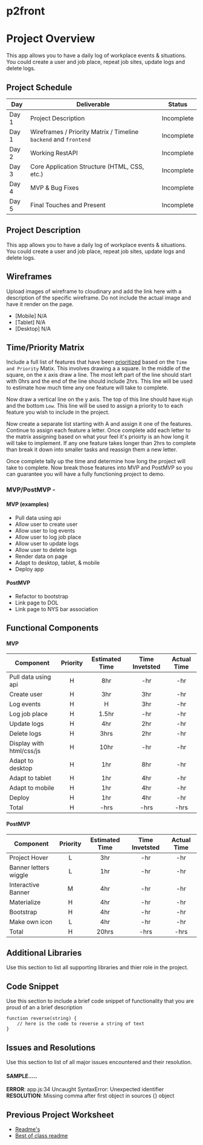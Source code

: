 # p2front

# Project Overview

This app allows you to have a daily log of workplace events & situations. You could create a user and job place, repeat job sites, update logs and delete logs. 

## Project Schedule

|  Day | Deliverable | Status
|---|---| ---|
|Day 1| Project Description | Incomplete
|Day 1| Wireframes / Priority Matrix / Timeline `backend` and `frontend`| Incomplete
|Day 2| Working RestAPI | Incomplete
|Day 3| Core Application Structure (HTML, CSS, etc.) | Incomplete
|Day 4| MVP & Bug Fixes | Incomplete
|Day 5| Final Touches and Present | Incomplete

## Project Description

This app allows you to have a daily log of workplace events & situations. You could create a user and job place, repeat job sites, update logs and delete logs.


## Wireframes

Upload images of wireframe to cloudinary and add the link here with a description of the specific wireframe. Do not include the actual image and have it render on the page.  

- [Mobile] N/A
- [Tablet] N/A
- [Desktop] N/A



## Time/Priority Matrix 

Include a full list of features that have been [prioritized](https://res.cloudinary.com/doaftkgbv/image/upload/v1583773146/ValueVSComplexity_u2inhx.png) based on the `Time and Priority` Matix.  This involves drawing a a square.  In the middle of the square, on the x axis draw a line.  The most left part of the line should start with 0hrs and the end of the line should include 2hrs.  This line will be used to estimate how much time any one feature will take to complete. 

Now draw a vertical line on the y axis.  The top of this line should have `High` and the bottom `Low`.  This line will be used to assign a priority to to each feature you wish to include in the project.  

Now create a separate list starting with A and assign it one of the features.  Continue to assign each feature a letter.  Once complete add each letter to the matrix assigning based on what your feel it's prioirty is an how long it will take to implement. If any one feature takes longer than 2hrs to complete than break it down into smaller tasks and reassign them a new letter. 

Once complete tally up the time and determine how long the project will take to complete. Now break those features into MVP and PostMVP so you can guarantee you will have a fully functioning project to demo. 

### MVP/PostMVP - 

#### MVP (examples)

- Pull data using  api
- Allow user to create user
- Allow user to log events
- Allow user to log job place
- Allow user to update logs
- Allow user to delete logs
- Render data on page
- Adapt to desktop, tablet, & mobile
- Deploy app

#### PostMVP 

- Refactor to bootstrap
- Link page to DOL
- Link page to NYS bar association 

## Functional Components



#### MVP
| Component | Priority | Estimated Time | Time Invetsted | Actual Time |
| --- | :---: |  :---: | :---: | :---: |
| Pull data using api | H | 8hr | -hr | -hr|
| Create user | H | 3hr | 3hr | -hr|
| Log events | H | H | 3hr | -hr|
| Log job place | H | 1.5hr| -hr | -hr |
| Update logs| H | 4hr | 2hr | -hr|
| Delete logs | H | 3hrs| 2hr | -hr |
| Display with html/css/js | H | 10hr | -hr | -hr|
| Adapt to desktop | H | 1hr | 8hr | -hr|
| Adapt to tablet | H | 1hr | 4hr | -hr|
| Adapt to mobile | H | 1hr | 4hr | -hr|
| Deploy | H | 1hr | 4hr | -hr|
| Total | H | -hrs| -hrs | -hrs |

#### PostMVP
| Component | Priority | Estimated Time | Time Invetsted | Actual Time |
| --- | :---: |  :---: | :---: | :---: |
| Project Hover | L | 3hr | -hr | -hr|
| Banner letters wiggle | L | 1hr | -hr | -hr|
| Interactive Banner | M | 4hr | -hr | -hr|
| Materialize | H | 4hr | -hr | -hr|
| Bootstrap | H | 4hr | -hr | -hr|
| Make own icon | L | 4hr | -hr | -hr|
| Total | H | 20hrs| -hrs | -hrs |

## Additional Libraries
 Use this section to list all supporting libraries and thier role in the project. 

## Code Snippet

Use this section to include a brief code snippet of functionality that you are proud of an a brief description  

```
function reverse(string) {
	// here is the code to reverse a string of text
}
```

## Issues and Resolutions
 Use this section to list of all major issues encountered and their resolution.

#### SAMPLE.....
**ERROR**: app.js:34 Uncaught SyntaxError: Unexpected identifier                                
**RESOLUTION**: Missing comma after first object in sources {} object

## Previous Project Worksheet
 - [Readme's](https://github.com/jkeohan/fewd-class-repo/tree/master/final-project-worksheet/project-worksheet-examples)
 - [Best of class readme](https://github.com/jkeohan/fewd-class-repo/blob/master/final-project-worksheet/project-worksheet-examples/portfolio-gracie.md)
